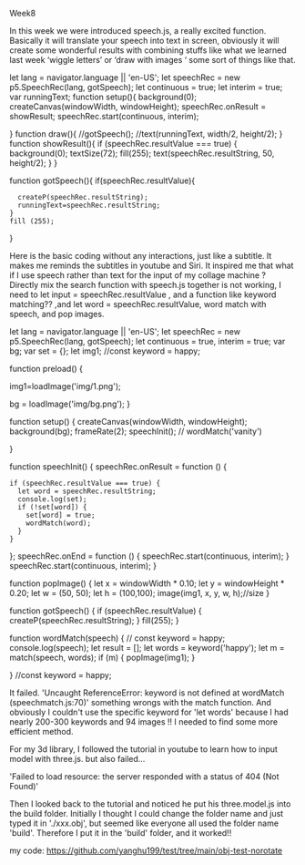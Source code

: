 Week8 

In this week we were introduced speech.js, a really excited function. Basically it will translate your speech into text in screen, obviously it will create some wonderful results with combining stuffs like what we learned last week ‘wiggle letters’ or ‘draw with images ‘ some sort of things like that. 

let lang = navigator.language || 'en-US';
let speechRec = new p5.SpeechRec(lang, gotSpeech);
let continuous = true;
let interim = true;
var runningText;
function setup(){
  background(0);
  createCanvas(windowWidth, windowHeight);
  speechRec.onResult = showResult;
  speechRec.start(continuous, interim);
 
}
function draw(){
 //gotSpeech();
 //text(runningText, width/2, height/2);
}
function showResult(){
 if (speechRec.resultValue === true) {
   background(0);
   textSize(72);
   fill(255);
   text(speechRec.resultString, 50, height/2);
}
}

function gotSpeech(){
    if(speechRec.resultValue){
       
      createP(speechRec.resultString);
      runningText=speechRec.resultString;
    }
    fill (255);
 
  }

Here is the basic coding without any interactions, just like a subtitle. It makes me reminds the subtitles in youtube and Siri. It inspired me that what if I use speech rather than text for the input of my collage machine ? Directly mix the search function with speech.js together is not working, I need to let input = speechRec.resultValue , and a function like keyword matching?? ,and let word = speechRec.resultValue, word match with speech, and pop images. 

let lang = navigator.language || 'en-US';
let speechRec = new p5.SpeechRec(lang, gotSpeech);
let continuous = true, interim = true;
var bg;
var set = {};
let img1;
//const keyword = happy;

function preload() {

  img1=loadImage('img/1.png');

  bg = loadImage('img/bg.png');
}

function setup() {
  createCanvas(windowWidth, windowHeight);
  background(bg);
  frameRate(2);
  speechInit();
  // wordMatch('vanity')

}


function speechInit() {
  speechRec.onResult = function () {

    if (speechRec.resultValue === true) {
      let word = speechRec.resultString;
      console.log(set);
      if (!set[word]) {
        set[word] = true;
        wordMatch(word);
      }
    }
  };
  speechRec.onEnd = function () {
    speechRec.start(continuous, interim);
  }
  speechRec.start(continuous, interim);
}


function popImage() { 
  let x = windowWidth * 0.10;
  let y = windowHeight * 0.20;
  let w = (50, 50);
  let h = (100,100);
  image(img1, x, y, w, h);//size
}

function gotSpeech() {
  if (speechRec.resultValue) {
    createP(speechRec.resultString);
  }
  fill(255);
}


function wordMatch(speech) {
 // const keyword = happy;
  console.log(speech);
  let result = [];
  let words = keyword('happy');
  let m = match(speech, words);
      if (m) {
        popImage(img1);
      }
    
  
}
//const keyword = happy;

It failed. 'Uncaught ReferenceError: keyword is not defined at wordMatch (speechmatch.js:70)'
something wrongs with the match function. And obviously I couldn't use the specific keyword for 'let words' because I had nearly 200-300 keywords and 94 images !! I needed to find some more efficient method. 

For my 3d library, I followed the tutorial in youtube to learn how to input model with three.js. but also failed...

'Failed to load resource: the server responded with a status of 404 (Not Found)'

Then I looked back to the tutorial and noticed he put his three.model.js into the build folder. Initially I thought I could change the folder name and just typed it in './xxx.obj', but seemed like everyone all used the folder name 'build'. Therefore I put it in the 'build' folder, and it worked!!

my code: https://github.com/yanghu199/test/tree/main/obj-test-norotate



